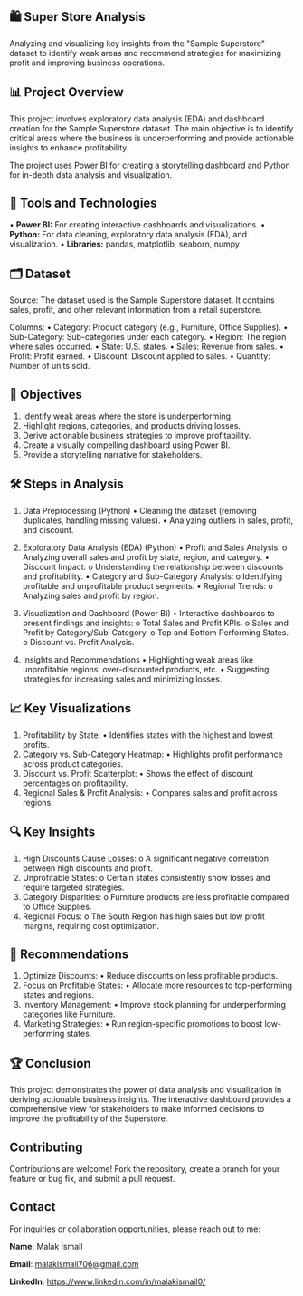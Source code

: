 ## 🛍️ Super Store Analysis
Analyzing and visualizing key insights from the "Sample Superstore" dataset to identify weak areas and recommend strategies for maximizing profit and improving business operations.

## 📊 Project Overview
This project involves exploratory data analysis (EDA) and dashboard creation for the Sample Superstore dataset. The main objective is to identify critical areas where the business is underperforming and provide actionable insights to enhance profitability.

The project uses Power BI for creating a storytelling dashboard and Python for in-depth data analysis and visualization.

## 🧰 Tools and Technologies
•	**Power BI:** For creating interactive dashboards and visualizations.
•	**Python:** For data cleaning, exploratory data analysis (EDA), and visualization.
•	**Libraries:** pandas, matplotlib, seaborn, numpy


## 🗂️ Dataset
Source:
The dataset used is the Sample Superstore dataset. It contains sales, profit, and other relevant information from a retail superstore.

Columns:
•	Category: Product category (e.g., Furniture, Office Supplies).
•	Sub-Category: Sub-categories under each category.
•	Region: The region where sales occurred.
•	State: U.S. states.
•	Sales: Revenue from sales.
•	Profit: Profit earned.
•	Discount: Discount applied to sales.
•	Quantity: Number of units sold.


## 🎯 Objectives
1. Identify weak areas where the store is underperforming.
2. Highlight regions, categories, and products driving losses.
3. Derive actionable business strategies to improve profitability.
4. Create a visually compelling dashboard using Power BI.
5. Provide a storytelling narrative for stakeholders.

## 🛠️ Steps in Analysis
1. Data Preprocessing (Python)
•	Cleaning the dataset (removing duplicates, handling missing values).
•	Analyzing outliers in sales, profit, and discount.

2. Exploratory Data Analysis (EDA) (Python)
•	Profit and Sales Analysis:
  o	Analyzing overall sales and profit by state, region, and category.
•	Discount Impact:
  o	Understanding the relationship between discounts and profitability.
•	Category and Sub-Category Analysis:
  o	Identifying profitable and unprofitable product segments.
•	Regional Trends:
  o	Analyzing sales and profit by region.

3. Visualization and Dashboard (Power BI)
•	Interactive dashboards to present findings and insights:
  o	Total Sales and Profit KPIs.
  o	Sales and Profit by Category/Sub-Category.
  o	Top and Bottom Performing States.
  o	Discount vs. Profit Analysis.

4. Insights and Recommendations
•	Highlighting weak areas like unprofitable regions, over-discounted products, etc.
•	Suggesting strategies for increasing sales and minimizing losses.


## 📈 Key Visualizations
1.	Profitability by State:
  •	Identifies states with the highest and lowest profits.
2.	Category vs. Sub-Category Heatmap:
  •	Highlights profit performance across product categories.
3.	Discount vs. Profit Scatterplot:
  •	Shows the effect of discount percentages on profitability.
4.	Regional Sales & Profit Analysis:
  •	Compares sales and profit across regions.


## 🔍 Key Insights
1.	High Discounts Cause Losses:
  o	A significant negative correlation between high discounts and profit.
2.	Unprofitable States:
  o	Certain states consistently show losses and require targeted strategies.
3.	Category Disparities:
  o	Furniture products are less profitable compared to Office Supplies.
4.	Regional Focus:
  o	The South Region has high sales but low profit margins, requiring cost optimization.


## 📌 Recommendations
1.	Optimize Discounts:
  •	Reduce discounts on less profitable products.
2.	Focus on Profitable States:
  •	Allocate more resources to top-performing states and regions.
3.	Inventory Management:
  •	Improve stock planning for underperforming categories like Furniture.
4.	Marketing Strategies:
  •	Run region-specific promotions to boost low-performing states.


## 🏆 Conclusion
This project demonstrates the power of data analysis and visualization in deriving actionable business insights. The interactive dashboard provides a comprehensive view for stakeholders to make informed decisions to improve the profitability of the Superstore.


## Contributing
Contributions are welcome! Fork the repository, create a branch for your feature or bug fix, and submit a pull request.

## Contact
For inquiries or collaboration opportunities, please reach out to me:

**Name**: Malak Ismail  

**Email**: malakismail706@gmail.com 

**LinkedIn**: https://www.linkedin.com/in/malakismail0/
